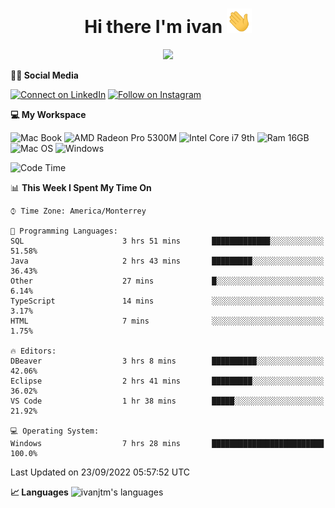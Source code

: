 <h1 align="center">Hi there I'm ivan <img src="https://raw.githubusercontent.com/ABSphreak/ABSphreak/master/gifs/Hi.gif" width="40px" /></h1>
<div align="center">
<img src="http://github-readme-streak-stats.herokuapp.com?user=ivanjtm&hide_border=true&background=00000000&border=FFFFFF00&sideNums=A8A8A8&sideLabels=A8A8A8&currStreakNum=FFC93C&dates=A8A8A8)](https://git.io/streak-stats"/>
</div>

**👦🏻 Social Media**

[![Connect on LinkedIn](https://img.shields.io/badge/LinkedIn-%230077B5.svg?&style=flat-square&logo=linkedin&logoColor=white)](https://www.linkedin.com/in/ivanjtm)
[![Follow on Instagram](https://img.shields.io/badge/Instagram-E4405F?style=flat-square&logo=instagram&logoColor=white)](https://www.instagram.com/ivanjtm)

**💻 My Workspace**

![Mac Book](https://img.shields.io/badge/Apple-MacBook_Pro_2019-999999?style=flat-square&logo=apple&logoColor=white)
![AMD Radeon Pro 5300M](https://img.shields.io/badge/AMD-Radeon_Pro_5300M-ED1C24?style=flat-square&logo=amd&logoColor=white)
![Intel Core i7 9th](https://img.shields.io/badge/Intel-Core_i7_9th-0071C5?style=flat-square&logo=intel&logoColor=white)
![Ram 16GB](https://img.shields.io/badge/RAM-16GB-230071C5?style=flat-square&logoColor=white)
![Mac OS](https://img.shields.io/badge/Mac%20OS-000000?style=flat-square&logo=apple&logoColor=white)
![Windows](https://img.shields.io/badge/Windows-0078D6?style=flat-square&logo=windows&logoColor=white)


<!--START_SECTION:waka-->
![Code Time](http://img.shields.io/badge/Code%20Time-721%20hrs%2032%20mins-blue)

📊 **This Week I Spent My Time On** 

```text
⌚︎ Time Zone: America/Monterrey

💬 Programming Languages: 
SQL                      3 hrs 51 mins       █████████████░░░░░░░░░░░░   51.58% 
Java                     2 hrs 43 mins       █████████░░░░░░░░░░░░░░░░   36.43% 
Other                    27 mins             █░░░░░░░░░░░░░░░░░░░░░░░░   6.14% 
TypeScript               14 mins             ░░░░░░░░░░░░░░░░░░░░░░░░░   3.17% 
HTML                     7 mins              ░░░░░░░░░░░░░░░░░░░░░░░░░   1.75%

🔥 Editors: 
DBeaver                  3 hrs 8 mins        ██████████░░░░░░░░░░░░░░░   42.06% 
Eclipse                  2 hrs 41 mins       █████████░░░░░░░░░░░░░░░░   36.02% 
VS Code                  1 hr 38 mins        █████░░░░░░░░░░░░░░░░░░░░   21.92%

💻 Operating System: 
Windows                  7 hrs 28 mins       █████████████████████████   100.0%

```


 Last Updated on 23/09/2022 05:57:52 UTC
<!--END_SECTION:waka-->
**📈 Languages**
 ![ivanjtm's languages](https://wakatime.com/share/@ivanjtm/a32f83c6-d0c9-49a4-a5ae-d0440b950377.svg)
